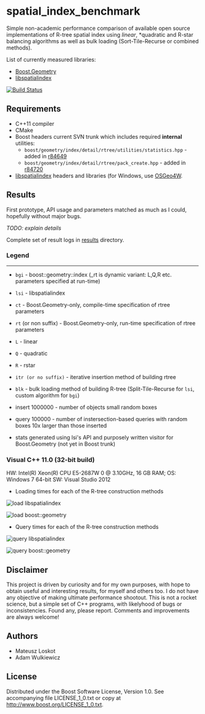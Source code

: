 # spatial_index_benchmark

Simple non-academic performance comparison of available open source
implementations of R-tree spatial index using *linear*, *quadratic and R-star
balancing algorithms as well as bulk loading (Sort-Tile-Recurse or combined methods).

List of currently measured libraries:
* [Boost.Geometry](http://www.boost.org/libs/geometry/)
* [libspatialindex](http://libspatialindex.github.io)

[![Build Status](https://travis-ci.org/mloskot/spatial_index_benchmark.png?branch=master)](https://travis-ci.org/mloskot/spatial_index_benchmark)

## Requirements

* C++11 compiler
* CMake
* Boost headers current SVN trunk which includes required **internal** utilities:
  * ```boost/geometry/index/detail/rtree/utilities/statistics.hpp``` -
added in [r84649](https://svn.boost.org/trac/boost/changeset/84649)
  * ```boost/geometry/index/detail/rtree/pack_create.hpp``` - 
added in [r84720](https://svn.boost.org/trac/boost/changeset/84720)
* [libspatialindex](https://github.com/libspatialindex/libspatialindex) headers
and libraries (for Windows, use [OSGeo4W](http://trac.osgeo.org/osgeo4w/).

## Results

First prototype, API usage and parameters matched as much as I could, 
hopefully without major bugs.  

*TODO: explain details*

Complete set of result logs in [results](results) directory.

### Legend
------

* ```bgi``` - boost::geometry::index (_rt is dynamic variant: L,Q,R etc. parameters specified at run-time)
* ```lsi``` - libspatialindex
* ```ct``` - Boost.Geometry-only, compile-time specification of rtree parameters
* ```rt``` (or non suffix) - Boost.Geometry-only, run-time specification of rtree parameters
* ```L``` - linear
* ```Q``` - quadratic
* ```R``` - rstar
* ```itr (or no suffix)```  - iterative insertion method of building rtree
* ```blk```  - bulk loading method of building R-tree (Split-Tile-Recurse for ```lsi```, custom algorithm for ```bgi```)
  
* insert 1000000 - number of objects small random boxes
* query   100000 - number of instersection-based queries with random boxes 10x larger than those inserted
* stats generated using lsi's API and purposely written visitor for Boost.Geometry (not yet in Boost trunk)

### Visual C++ 11.0 (32-bit build)

HW: Intel(R) Xeon(R) CPU E5-2687W 0 @ 3.10GHz, 16 GB RAM; OS: Windows 7 64-bit
SW: Visual Studio 2012

* Loading times for each of the R-tree construction methods

![load libspatialindex](https://raw.github.com/mloskot/spatial_index_benchmark/master/results/2/benchmark_rtree_load_itr_vs_blk_lsi.png)

![load boost::geometry](https://raw.github.com/mloskot/spatial_index_benchmark/master/results/2/benchmark_rtree_load_itr_vs_blk_bgi.png)

* Query times for each of the R-tree construction methods

![query libspatialindex](https://raw.github.com/mloskot/spatial_index_benchmark/master/results/2/benchmark_rtree_query_itr_vs_blk_lsi.png)

![query boost::geometry](https://raw.github.com/mloskot/spatial_index_benchmark/master/results/2/benchmark_rtree_query_itr_vs_blk_bgi.png)

## Disclaimer

This project is driven by curiosity and for my own purposes, with hope to 
obtain useful and interesting results, for myself and others too.
I do not have any objective of making ultimate performance shootout.
This is not a rocket science, but a simple set of C++ programs, with likelyhood
of bugs or inconsistencies. Found any, please report. Comments and improvements
are always welcome!

## Authors

* Mateusz Loskot
* Adam Wulkiewicz

## License

Distributed under the Boost Software License, Version 1.0.
See accompanying file LICENSE_1_0.txt or copy at 
http://www.boost.org/LICENSE_1_0.txt.
